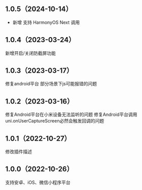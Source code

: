 ## 1.0.5（2024-10-14）
- 新增 支持 HarmonyOS Next 调用
## 1.0.4（2023-03-24）
新增开启/关闭防截屏功能
## 1.0.3（2023-03-17）
修复android平台 部分场景下js可能报错的问题
## 1.0.2（2023-03-16）
修复Android平台在小米设备无法监听的问题 修复Android平台调用uni.onUserCaptureScreen必然会触发回调的问题
## 1.0.1（2022-10-27）
修改插件描述
## 1.0.0（2022-10-26）
支持安卓、iOS、微信小程序平台
